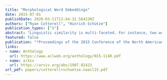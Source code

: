 ```yaml
---
title: "Morphological Word Embeddings"
date: 2015-07-01
publishDate: 2020-03-11T12:44:32.564230Z
authors: ["Ryan Cotterell", "Hinrich Schütze"]
publication_types: ["1"]
abstract: "Linguistic similarity is multi-faceted. For instance, two words may be similar with respect to semantics, syntax, or morphology inter alia. Continuous word-embeddings have been shown to capture most of these shades of similarity to some degree. This work considers guiding word-embeddings with morphologically annotated data, a form of semi-supervised learning, encouraging the vectors to encode a word’s morphology, i.e., words close in the embedded space share morphological features. We extend the log-bilinear model to this end and show that indeed our learned embeddings achieve this, using German as a case study."
featured: false
publication: "*Proceedings of the 2015 Conference of the North American Chapter of the Association for Computational Linguistics: Human Language Technologies*"
links:
- name: Anthology
  url: https://www.aclweb.org/anthology/N15-1140.pdf
- name: arXiv
  url: https://arxiv.org/abs/1907.02423
url_pdf: papers/cotterell+schuetze.naacl15.pdf
---
```


